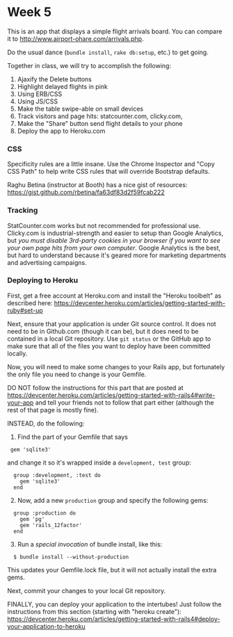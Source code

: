 # Week 5

This is an app that displays a simple flight arrivals board.  You can compare it to http://www.airport-ohare.com/arrivals.php.

Do the usual dance (`bundle install`, `rake db:setup`, etc.) to get going.

Together in class, we will try to accomplish the following:

1. Ajaxify the Delete buttons
1. Highlight delayed flights in pink
  1. Using ERB/CSS
  1. Using JS/CSS
1. Make the table swipe-able on small devices
1. Track visitors and page hits: statcounter.com, clicky.com,
1. Make the "Share" button send flight details to your phone
1. Deploy the app to Heroku.com

### CSS

Specificity rules are a little insane.  Use the Chrome Inspector and "Copy CSS Path" to help write CSS rules that will override Bootstrap defaults.

Raghu Betina (instructor at Booth) has a nice gist of resources: https://gist.github.com/rbetina/fa63df83d2f59fcab222


### Tracking

StatCounter.com works but not recommended for professional use.  Clicky.com is industrial-strength and easier to setup than Google Analytics, but *you must disable 3rd-party cookies in your browser if you want to see your own page hits from your own computer*.  Google Analytics is the best, but hard to understand because it's geared more for marketing departments and advertising campaigns.


### Deploying to Heroku

First, get a free account at Heroku.com and install the "Heroku toolbelt" as described here: https://devcenter.heroku.com/articles/getting-started-with-ruby#set-up

Next, ensure that your application is under Git source control.  It does not need to be in Github.com (though it can be), but it does need to be contained in a local Git repository.  Use `git status` or the GitHub app to make sure that all of the files you want to deploy have been committed locally.

Now, you will need to make some changes to your Rails app, but fortunately the only file you need to change is your Gemfile.

DO NOT follow the instructions for this part that are posted at https://devcenter.heroku.com/articles/getting-started-with-rails4#write-your-app and tell your friends not to follow that part either (although the rest of that page is mostly fine).

INSTEAD, do the following:

1. Find the part of your Gemfile that says
```
 gem 'sqlite3'
```
 and change it so it's wrapped inside a `development, test` group:
```
  group :development, :test do
    gem 'sqlite3'
  end
```
2. Now, add a new `production` group and specify the following gems:
```
  group :production do
    gem 'pg'
    gem 'rails_12factor'
  end
```
3. Run a *special invocation* of bundle install, like this:

```
  $ bundle install --without-production
```

This updates your Gemfile.lock file, but it will not actually install the extra gems.

Next, commit your changes to your local Git repository.

FINALLY, you can deploy your application to the intertubes!  Just follow the instructions from this section (starting with "heroku create"): https://devcenter.heroku.com/articles/getting-started-with-rails4#deploy-your-application-to-heroku
